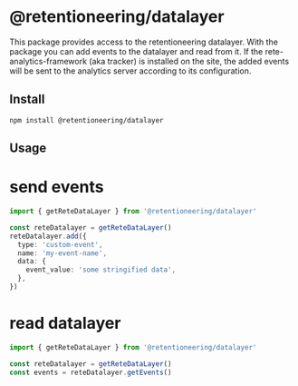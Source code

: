 # @retentioneering/datalayer

This package provides access to the retentioneering datalayer. With the package you can add events to the datalayer and read from it. If the rete-analytics-framework (aka tracker) is installed on the site, the added events will be sent to the analytics server according to its configuration.

## Install 

```
npm install @retentioneering/datalayer
```

## Usage

# send events

```ts
import { getReteDataLayer } from '@retentioneering/datalayer'

const reteDatalayer = getReteDataLayer()
reteDatalayer.add({
  type: 'custom-event',
  name: 'my-event-name',
  data: {
    event_value: 'some stringified data',
  },
})
```

# read datalayer 

```ts
import { getReteDataLayer } from '@retentioneering/datalayer'

const reteDatalayer = getReteDataLayer()
const events = reteDatalayer.getEvents()
```